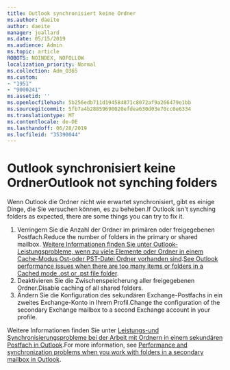 ```yaml
---
title: Outlook synchronisiert keine Ordner
ms.author: daeite
author: daeite
manager: joallard
ms.date: 05/15/2019
ms.audience: Admin
ms.topic: article
ROBOTS: NOINDEX, NOFOLLOW
localization_priority: Normal
ms.collection: Adm_O365
ms.custom:
- "1951"
- "9000241"
ms.assetid: ''
ms.openlocfilehash: 5b256edb711d194584871c8072af9a266479e1bb
ms.sourcegitcommit: 5fb7a4b28859690020efdea630d03e70cc0e6334
ms.translationtype: MT
ms.contentlocale: de-DE
ms.lasthandoff: 06/28/2019
ms.locfileid: "35390044"
---
```

# <a name="outlook-not-synching-folders"></a><span data-ttu-id="82e62-102">Outlook synchronisiert keine Ordner</span><span class="sxs-lookup"><span data-stu-id="82e62-102">Outlook not synching folders</span></span>

<span data-ttu-id="82e62-103">Wenn Outlook die Ordner nicht wie erwartet synchronisiert, gibt es einige Dinge, die Sie versuchen können, es zu beheben.</span><span class="sxs-lookup"><span data-stu-id="82e62-103">If Outlook isn't synching folders as expected, there are some things you can try to fix it.</span></span>

1. <span data-ttu-id="82e62-104">Verringern Sie die Anzahl der Ordner im primären oder freigegebenen Postfach.</span><span class="sxs-lookup"><span data-stu-id="82e62-104">Reduce the number of folders in the primary or shared mailbox.</span></span> <span data-ttu-id="82e62-105">[Weitere Informationen finden Sie unter Outlook-Leistungsprobleme, wenn zu viele Elemente oder Ordner in einem Cache-Modus Ost-oder PST-Datei Ordner vorhanden sind](https://support.microsoft.com/help/2768656).</span><span class="sxs-lookup"><span data-stu-id="82e62-105">[See Outlook performance issues when there are too many items or folders in a Cached mode .ost or .pst file folder](https://support.microsoft.com/help/2768656).</span></span>
2. <span data-ttu-id="82e62-106">Deaktivieren Sie die Zwischenspeicherung aller freigegebenen Ordner.</span><span class="sxs-lookup"><span data-stu-id="82e62-106">Disable caching of all shared folders.</span></span>
3. <span data-ttu-id="82e62-107">Ändern Sie die Konfiguration des sekundären Exchange-Postfachs in ein zweites Exchange-Konto in Ihrem Profil.</span><span class="sxs-lookup"><span data-stu-id="82e62-107">Change the configuration of the secondary Exchange mailbox to a second Exchange account in your profile.</span></span>

<span data-ttu-id="82e62-108">Weitere Informationen finden Sie unter [Leistungs-und Synchronisierungsprobleme bei der Arbeit mit Ordnern in einem sekundären Postfach in Outlook](https://support.microsoft.com/help/3115602).</span><span class="sxs-lookup"><span data-stu-id="82e62-108">For more information, see [Performance and synchronization problems when you work with folders in a secondary mailbox in Outlook](https://support.microsoft.com/help/3115602).</span></span>